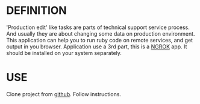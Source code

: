 # DEFINITION
'Production edit' like tasks are parts of technical support service process.   
And usually they are about changing some data on production environment.    
This application can help you to run ruby code on remote services, and get output in you browser. 
Application use a 3rd part, this is a [NGROK](https://ngrok.com) app. It should be installed on your system separately.

# USE
Clone project from [github](https://github.com/profeg/ProductionEdit). Follow instructions.